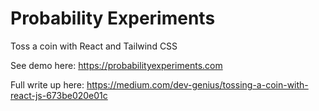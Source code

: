 # Probability Experiments

Toss a coin with React and Tailwind CSS

See demo here: https://probabilityexperiments.com

Full write up here: https://medium.com/dev-genius/tossing-a-coin-with-react-js-673be020e01c
